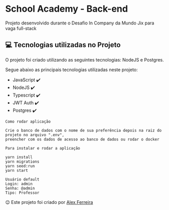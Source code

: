 # School Academy - Back-end

Projeto desenvolvido durante o Desafio In Company da Mundo Jix para vaga full-stack

## 💻 Tecnologias utilizadas no Projeto

O projeto foi criado utilizando as seguintes tecnologias: NodeJS e Postgres.

Segue abaixo as principais tecnologias utilizadas neste projeto:

<ul>
    <li>JavaScript ✔️</li>
    <li>NodeJS ✔️</li>
    <li>Typescript ✔️</li>
    <li>JWT Auth  ✔️</li>
    <li>Postgres  ✔️</li>
</ul>

```
Como rodar aplicação

Crie o banco de dados com o nome de sua preferência depois na raiz do projeto no arquivo ".env", 
preencher com os dados de acesso ao banco de dados ou rodar o docker

Para instalar e rodar a aplicação

yarn install
yarn migrations
yarn seed:run
yarn start

Usuário default
Login: admin
Senha: @admin
Tipo: Professor

```

😉 Este projeto foi criado por <a href="https://www.linkedin.com/in/dev-alex-ferreira/">Alex Ferreira</a>
